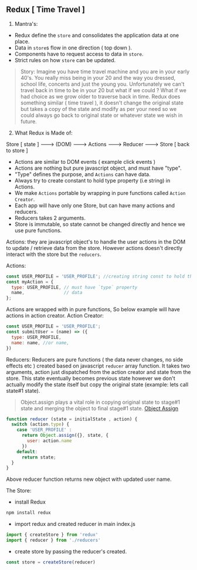 Redux [ Time Travel ]
----------
1. Mantra's:
* Redux define the `store` and consolidates the application data at one place.
* Data in `store`s flow in one direction ( top down ).
* Components have to request access to data in `store`.
* Strict rules on how `store` can be updated.

> Story: Imagine you have time travel machine and you are in your early 40's. You really miss being in your 20 and the way you dressed, school life, concerts and just the young you. Unfortunately we can't travel back in time to be in your 20 but what if we could ? What if we had choice as we grow older to traverse back in time. Redux does something similar ( time travel ), it doesn't change the original state but takes a copy of the state and modify as per your need so we could always go back to original state or whatever state we wish in future.

2. What Redux is Made of:

Store [ state ] ---> (DOM) ---> Actions ---> Reducer ---> Store [ back to store ]

* Actions are similar to DOM events ( example click events )
* Actions are nothing but pure javascript object, and must have "type".
* "Type" defines the purpose, and `Actions` can have data.
* Always try to create constant to hold type property (i.e string) in Actions.
* We make `Actions` portable by wrapping in pure functions called `Action Creator`.
* Each app will have only one Store, but can have many actions and reducers.
* Reducers takes 2 arguments.
* Store is immutable, so state cannot be changed directly and hence we use pure functions.

Actions: they are javascript object's to handle the user actions in the DOM to update / retrieve data from the store. However actions doesn't directly interact with the store but the `reducers`.

Actions:
```javascript
const USER_PROFILE = 'USER_PROFILE'; //creating string const to hold the value
const myAction = {
  type: USER_PROFILE, // must have `type` property
  name,               // data
};
```
Actions are wrapped with in pure functions, So below example will have actions in action creator.
Action Creator:
```javascript
const USER_PROFILE = 'USER_PROFILE';
const submitUser = (name) => ({
  type: USER_PROFILE,
  name: name, //or name,
})
```
Reducers: Reducers are pure functions ( the data never changes, no side effects etc ) created based on javascript `reducer` array function. It takes two arguments, action just dispatched from the action creator and state from the store. This state eventually becomes previous state however we don't actually modify the state itself but copy the original state (example: lets call state#1 state).

> Object.assign plays a vital role in copying original state to stage#1 state and merging the object to final stage#1 state. [Object Assign](https://developer.mozilla.org/en-US/docs/Web/JavaScript/Reference/Global_Objects/Object/assign)

```javascript
function reducer (state = initialState , action) {
  switch (action.type) {
    case 'USER_PROFILE' :
      return Object.assign({}, state, {
        user: action.name
      })
    default:
      return state;
  }
}
```
Above reducer function returns new object with updated user name.

The Store:

- install Redux
```javascript
npm install redux
```
- import redux and created reducer in main index.js
```javascript
import { createStore } from 'redux'
import { reducer } from './reducers'
```
- create store by passing the reducer's created.
```javascript
const store = createStore(reducer)
```
